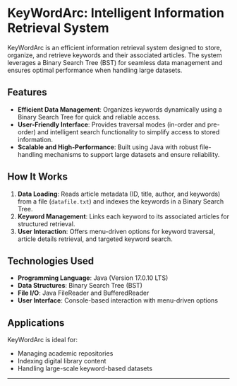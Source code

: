 # KeyWordArc: Intelligent Information Retrieval System

KeyWordArc is an efficient information retrieval system designed to store, organize, and retrieve keywords and their associated articles. The system leverages a Binary Search Tree (BST) for seamless data management and ensures optimal performance when handling large datasets.

## Features
- **Efficient Data Management**: Organizes keywords dynamically using a Binary Search Tree for quick and reliable access.
- **User-Friendly Interface**: Provides traversal modes (in-order and pre-order) and intelligent search functionality to simplify access to stored information.
- **Scalable and High-Performance**: Built using Java with robust file-handling mechanisms to support large datasets and ensure reliability.

## How It Works
1. **Data Loading**: Reads article metadata (ID, title, author, and keywords) from a file (`datafile.txt`) and indexes the keywords in a Binary Search Tree.
2. **Keyword Management**: Links each keyword to its associated articles for structured retrieval.
3. **User Interaction**: Offers menu-driven options for keyword traversal, article details retrieval, and targeted keyword search.

## Technologies Used
- **Programming Language**: Java (Version 17.0.10 LTS)
- **Data Structures**: Binary Search Tree (BST)
- **File I/O**: Java FileReader and BufferedReader
- **User Interface**: Console-based interaction with menu-driven options

## Applications
KeyWordArc is ideal for:
- Managing academic repositories
- Indexing digital library content
- Handling large-scale keyword-based datasets

---
